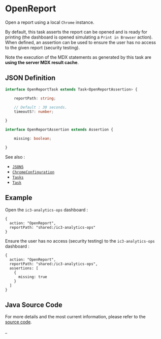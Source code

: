 # OpenReport

Open a report using a local `Chrome` instance.

By default, this task asserts the report can be opened and is ready for printing (the dashboard is opened
simulating a `Print in Browser` action). When defined, an assertion can be used to ensure the user has no
access to the given report (security testing).

Note the execution of the MDX statements as generated by this task are **using the server MDX result cache**.

## JSON Definition

```typescript
interface OpenReportTask extends Task<OpenReportAssertion> {

    reportPath: string;

    // Default : 30 seconds.
    timeoutS?: number;

}

interface OpenReportAssertion extends Assertion {

    missing: boolean;

}
```

See also :

- [`JSON5`](../JSON5.md)
- [`ChromeConfiguration`](../ChromeConfiguration.md)
- [`Tasks`](../Tasks.md)
- [`Task`](../Task.md)

## Example

Open the `ic3-analytics-ops` dashboard :

```json5
{
  action: "OpenReport",
  reportPath: "shared:/ic3-analytics-ops"
}
```

Ensure the user has no access (security testing) to the `ic3-analytics-ops` dashboard :

```json5
{
  action: "OpenReport",
  reportPath: "shared:/ic3-analytics-ops",
  assertions: [
    {
      missing: true
    }
  ]
}
```

## Java Source Code

For more details and the most current information, please refer to
the [source code](../../../../src/main/java/ic3/analyticsops/test/task/reporting/AOOpenReportTask.java).

_
